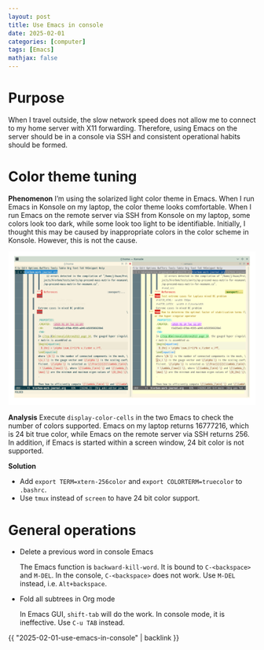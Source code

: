 ```yaml
---
layout: post
title: Use Emacs in console
date: 2025-02-01
categories: [computer]
tags: [Emacs]
mathjax: false
---
```


# Purpose

When I travel outside, the slow network speed does not allow me to connect to my home server with X11 forwarding. Therefore, using Emacs on the server should be in a console via SSH and consistent operational habits should be formed.


# Color theme tuning

**Phenomenon** I&rsquo;m using the solarized light color theme in Emacs. When I run Emacs in Konsole on my laptop, the color theme looks comfortable. When I run Emacs on the remote server via SSH from Konsole on my laptop, some colors look too dark, while some look too light to be identifiable. Initially, I thought this may be caused by inappropriate colors in the color scheme in Konsole. However, this is not the cause.

![img](/figures/2025-02-01_14-24-46-different-colors-in-local-and-remote-emacs.png "Different colors shown in local and remote Emacs.")

**Analysis** Execute `display-color-cells` in the two Emacs to check the number of colors supported. Emacs on my laptop returns 16777216, which is 24 bit true color, while Emacs on the remote server via SSH returns 256. In addition, if Emacs is started within a screen window, 24 bit color is not supported.

**Solution**

-   Add `export TERM=xtern-256color` and `export COLORTERM=truecolor` to `.bashrc`.
-   Use `tmux` instead of `screen` to have 24 bit color support.


# General operations

-   Delete a previous word in console Emacs
    
    The Emacs function is `backward-kill-word`. It is bound to `C-<backspace>` and `M-DEL`. In the console, `C-<backspace>` does not work. Use `M-DEL` instead, i.e. `Alt+backspace`.
-   Fold all subtrees in Org mode
    
    In Emacs GUI, `shift-tab` will do the work. In console mode, it is ineffective. Use `C-u TAB` instead.

{{ "2025-02-01-use-emacs-in-console" | backlink }}
